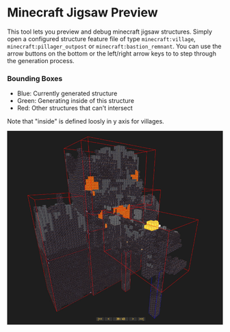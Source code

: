 # Minecraft Jigsaw Preview

This tool lets you preview and debug minecraft jigsaw structures. Simply open a configured structure feature file of type ```minecraft:village```, ```minecraft:pillager_outpost``` or ```minecraft:bastion_remnant```. You can use the arrow buttons on the bottom or the left/right arrow keys to to step through the generation process. 

### Bounding Boxes
- Blue: Currently generated structure
- Green: Generating inside of this structure
- Red: Other structures that can't intersect

Note that "inside" is defined loosly in y axis for villages.

![](docs/TitleImage.jpg)